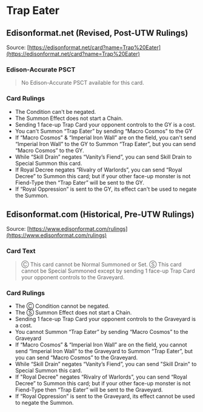 # Trap Eater

## Edisonformat.net (Revised, Post-UTW Rulings)

Source: [https://edisonformat.net/card?name=Trap%20Eater](https://edisonformat.net/card?name=Trap%20Eater)

### Edison-Accurate PSCT

> No Edison-Accurate PSCT available for this card.

### Card Rulings

*   The Condition can't be negated.
*   The Summon Effect does not start a Chain.
*   Sending 1 face-up Trap Card your opponent controls to the GY is a cost.
*   You can't Summon “Trap Eater” by sending “Macro Cosmos” to the GY
*   If “Macro Cosmos” & “Imperial Iron Wall” are on the field, you can't send “Imperial Iron Wall” to the GY to Summon “Trap Eater”, but you can send “Macro Cosmos” to the GY.
*   While “Skill Drain” negates “Vanity’s Fiend”, you can send Skill Drain to Special Summon this card.
*   If Royal Decree negates “Rivalry of Warlords”, you can send “Royal Decree” to Summon this card; but if your other face-up monster is not Fiend-Type then “Trap Eater” will be sent to the GY.
*   If “Royal Oppression” is sent to the GY, its effect can't be used to negate the Summon.


## Edisonformat.com (Historical, Pre-UTW Rulings)

Source: [https://www.edisonformat.com/rulings](https://www.edisonformat.com/rulings)

### Card Text

> Ⓒ This card cannot be Normal Summoned or Set. Ⓢ This card cannot be Special Summoned except by sending 1 face-up Trap Card your opponent controls to the Graveyard.

### Card Rulings

*   The Ⓒ Condition cannot be negated.
*   The Ⓢ Summon Effect does not start a Chain.
*   Sending 1 face-up Trap Card your opponent controls to the Graveyard is a cost.
*   You cannot Summon “Trap Eater” by sending “Macro Cosmos” to the Graveyard
*   If “Macro Cosmos” & “Imperial Iron Wall” are on the field, you cannot send “Imperial Iron Wall” to the Graveyard to Summon “Trap Eater”, but you can send “Macro Cosmos” to the Graveyard.
*   While “Skill Drain” negates “Vanity’s Fiend”, you can send "Skill Drain" to Special Summon this card.
*   If "Royal Decree" negates “Rivalry of Warlords”, you can send “Royal Decree” to Summon this card; but if your other face-up monster is not Fiend-Type then “Trap Eater” will be sent to the Graveyard.
*   If “Royal Oppression” is sent to the Graveyard, its effect cannot be used to negate the Summon.


